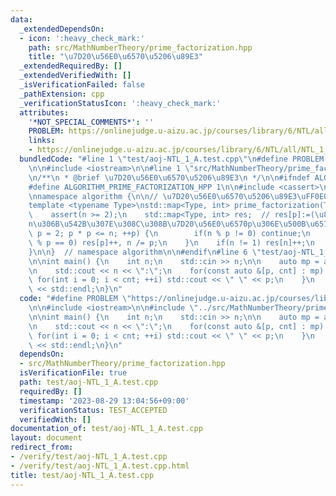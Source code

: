 ```yaml
---
data:
  _extendedDependsOn:
  - icon: ':heavy_check_mark:'
    path: src/MathNumberTheory/prime_factorization.hpp
    title: "\u7D20\u56E0\u6570\u5206\u89E3"
  _extendedRequiredBy: []
  _extendedVerifiedWith: []
  _isVerificationFailed: false
  _pathExtension: cpp
  _verificationStatusIcon: ':heavy_check_mark:'
  attributes:
    '*NOT_SPECIAL_COMMENTS*': ''
    PROBLEM: https://onlinejudge.u-aizu.ac.jp/courses/library/6/NTL/all/NTL_1_A
    links:
    - https://onlinejudge.u-aizu.ac.jp/courses/library/6/NTL/all/NTL_1_A
  bundledCode: "#line 1 \"test/aoj-NTL_1_A.test.cpp\"\n#define PROBLEM \"https://onlinejudge.u-aizu.ac.jp/courses/library/6/NTL/all/NTL_1_A\"\
    \n\n#include <iostream>\n\n#line 1 \"src/MathNumberTheory/prime_factorization.hpp\"\
    \n/**\n * @brief \u7D20\u56E0\u6570\u5206\u89E3\n */\n\n#ifndef ALGORITHM_PRIME_FACTORIZATION_HPP\n\
    #define ALGORITHM_PRIME_FACTORIZATION_HPP 1\n\n#include <cassert>\n#include <map>\n\
    \nnamespace algorithm {\n\n// \u7D20\u56E0\u6570\u5206\u89E3\uFF0EO(\u221AN).\n\
    template <typename Type>\nstd::map<Type, int> prime_factorization(Type n) {\n\
    \    assert(n >= 2);\n    std::map<Type, int> res;  // res[p]:=(\u81EA\u7136\u6570\
    n\u306B\u542B\u307E\u308C\u308B\u7D20\u56E0\u6570p\u306E\u500B\u6570).\n    for(Type\
    \ p = 2; p * p <= n; ++p) {\n        if(n % p != 0) continue;\n        while(n\
    \ % p == 0) res[p]++, n /= p;\n    }\n    if(n != 1) res[n]++;\n    return res;\n\
    }\n\n}  // namespace algorithm\n\n#endif\n#line 6 \"test/aoj-NTL_1_A.test.cpp\"\
    \n\nint main() {\n    int n;\n    std::cin >> n;\n\n    auto mp = algorithm::prime_factorization(n);\n\
    \n    std::cout << n << \":\";\n    for(const auto &[p, cnt] : mp) {\n       \
    \ for(int i = 0; i < cnt; ++i) std::cout << \" \" << p;\n    }\n    std::cout\
    \ << std::endl;\n}\n"
  code: "#define PROBLEM \"https://onlinejudge.u-aizu.ac.jp/courses/library/6/NTL/all/NTL_1_A\"\
    \n\n#include <iostream>\n\n#include \"../src/MathNumberTheory/prime_factorization.hpp\"\
    \n\nint main() {\n    int n;\n    std::cin >> n;\n\n    auto mp = algorithm::prime_factorization(n);\n\
    \n    std::cout << n << \":\";\n    for(const auto &[p, cnt] : mp) {\n       \
    \ for(int i = 0; i < cnt; ++i) std::cout << \" \" << p;\n    }\n    std::cout\
    \ << std::endl;\n}\n"
  dependsOn:
  - src/MathNumberTheory/prime_factorization.hpp
  isVerificationFile: true
  path: test/aoj-NTL_1_A.test.cpp
  requiredBy: []
  timestamp: '2023-08-29 13:04:56+09:00'
  verificationStatus: TEST_ACCEPTED
  verifiedWith: []
documentation_of: test/aoj-NTL_1_A.test.cpp
layout: document
redirect_from:
- /verify/test/aoj-NTL_1_A.test.cpp
- /verify/test/aoj-NTL_1_A.test.cpp.html
title: test/aoj-NTL_1_A.test.cpp
---
```


